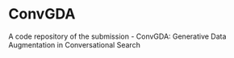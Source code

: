 # ConvGDA
A code repository of the submission - ConvGDA: Generative Data Augmentation in Conversational Search
